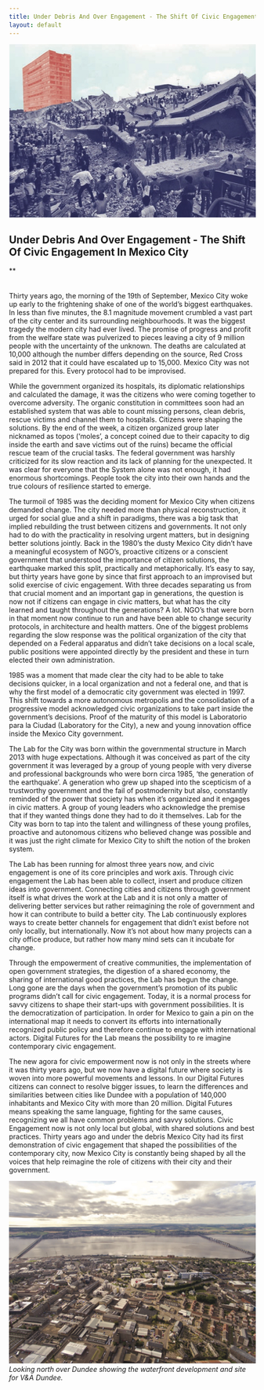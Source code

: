 ```yaml
---
title: Under Debris And Over Engagement - The Shift Of Civic Engagement In Mexico City
layout: default
---
```


![](images/06a.jpg)

## Under Debris And Over Engagement - The Shift Of Civic Engagement In Mexico City
**
<br />
<br />
<br />
Thirty years ago, the morning of the 19th of September, Mexico City woke up early to the frightening shake of one of the world’s biggest earthquakes. In less than five minutes, the 8.1 magnitude movement crumbled a vast part of the city center and its surrounding neighbourhoods. It was the biggest tragedy the modern city had ever lived. The promise of progress and profit from the welfare state was pulverized to pieces leaving a city of 9 million people with the uncertainty of the unknown. The deaths are calculated at 10,000 although the number differs depending on the source, Red Cross said in 2012 that it could have escalated up to 15,000. Mexico City was not prepared for this. Every protocol had to be improvised.

While the government organized its hospitals, its diplomatic relationships and calculated the damage, it was the citizens who were coming together to overcome adversity. The organic constitution in committees soon had an established system that was able to count missing persons, clean debris, rescue victims and channel them to hospitals. Citizens were shaping the solutions. By the end of the week, a citizen organized group later nicknamed as topos (‘moles’, a concept coined due to their capacity to dig inside the earth and save victims out of the ruins) became the official rescue team of the crucial tasks. The federal government was harshly criticized for its slow reaction and its lack of planning for the unexpected. It was clear for everyone that the System alone was not enough, it had enormous shortcomings. People took the city into their own hands and the true colours of resilience started to emerge.

The turmoil of 1985 was the deciding moment for Mexico City when citizens demanded change. The city needed more than physical reconstruction, it urged for social glue and a shift in paradigms, there was a big task that implied rebuilding the trust between citizens and governments. It not only had to do with the practicality in resolving urgent matters, but in designing better solutions jointly. Back in the 1980’s the dusty Mexico City didn’t have a meaningful ecosystem of NGO’s, proactive citizens or a conscient government that understood the importance of citizen solutions, the earthquake marked this split, practically and metaphorically. It’s easy to say, but thirty years have gone by since that first approach to an improvised but solid exercise of civic engagement. With three decades separating us from that crucial moment and an important gap in generations, the question is now not if citizens can engage in civic matters, but what has the city learned and taught throughout the generations? A lot. NGO’s that were born in that moment now continue to run and have been able to change security protocols, in architecture and health matters. One of the biggest problems regarding the slow response was the political organization of the city that depended on a Federal apparatus and didn’t take decisions on a local scale, public positions were appointed directly by the president and these in turn elected their own administration.

1985 was a moment that made clear the city had to be able to take decisions quicker, in a local organization and not a federal one, and that is why the first model of a democratic city government was elected in 1997. This shift towards a more autonomous metropolis and the consolidation of a progressive model acknowledged civic organizations to take part inside the government’s decisions. Proof of the maturity of this model is Laboratorio para la Ciudad (Laboratory for the City), a new and young innovation office inside the Mexico City government.

The Lab for the City was born within the governmental structure in March 2013 with huge expectations. Although it was conceived as part of the city government it was leveraged by a group of young people with very diverse and professional backgrounds who were born circa 1985, ‘the generation of the earthquake’. A generation who grew up shaped into the scepticism of a trustworthy government and the fail of postmodernity but also, constantly reminded of the power that society has when it’s organized and it engages in civic matters. A group of young leaders who acknowledge the premise that if they wanted things done they had to do it themselves. Lab for the City was born to tap into the talent and willingness of these young profiles, proactive and autonomous citizens who believed change was possible and it was just the right climate for Mexico City to shift the notion of the broken system.

The Lab has been running for almost three years now, and civic engagement is one of its core principles and work axis. Through civic engagement the Lab has been able to collect, insert and produce citizen ideas into government. Connecting cities and citizens through government itself is what drives the work at the Lab and it is not only a matter of delivering better services but rather reimagining the role of government and how it can contribute to build a better city. The Lab continuously explores ways to create better channels for engagement that didn’t exist before not only locally, but internationally. Now it’s not about how many projects can a city office produce, but rather how many mind sets can it incubate for change.

Through the empowerment of creative communities, the implementation of open government strategies, the digestion of a shared economy, the sharing of international good practices, the Lab has begun the change. Long gone are the days when the government’s promotion of its public programs didn’t call for civic engagement. Today, it is a normal process for savvy citizens to shape their start-ups with government possibilities. It is the democratization of participation. In order for Mexico to gain a pin on the international map it needs to convert its efforts into internationally recognized public policy and therefore continue to engage with international actors. Digital Futures for the Lab means the possibility to re imagine contemporary civic engagement.

The new agora for civic empowerment now is not only in the streets where it was thirty years ago, but we now have a digital future where society is woven into more powerful movements and lessons. In our Digital Futures citizens can connect to resolve bigger issues, to learn the differences and similarities between cities like Dundee with a population of 140,000 inhabitants and Mexico City with more than 20 million. Digital Futures means speaking the same language, fighting for the same causes, recognizing we all have common problems and savvy solutions. Civic Engagement now is not only local but global, with shared solutions and best practices. Thirty years ago and under the debris Mexico City had its first demonstration of civic engagement that shaped the possibilities of the contemporary city, now Mexico City is constantly being shaped by all the voices that help reimagine the role of citizens with their city and their government.

![Looking north over Dundee showing the waterfront development and site for V&A Dundee.](images/06b.jpg)
*Looking north over Dundee showing the waterfront development and site for V&A Dundee.*

